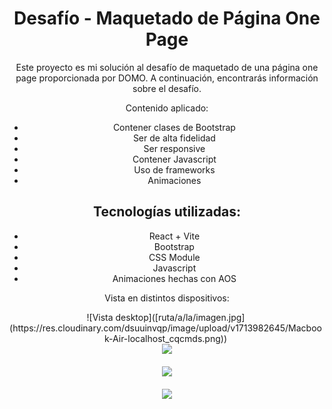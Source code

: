 <div style="text-align: center;">
  <h1>Desafío - Maquetado de Página One Page</h1>
  <p>Este proyecto es mi solución al desafío de maquetado de una página one page proporcionada por DOMO. A continuación, encontrarás información sobre el desafío.</p>

  <p>Contenido aplicado:</p>

  <ul>
   <li>Contener clases de Bootstrap</li>
    <li>Ser de alta fidelidad</li>
    <li>Ser responsive</li>
    <li>Contener Javascript</li> 
    <li>Uso de frameworks</li>
    <li>Animaciones</li>   
  </ul>

   <h2>Tecnologías utilizadas:</h2>
       <ul>
   <li>React + Vite</li>
    <li>Bootstrap</li>
    <li>CSS Module</li>
    <li>Javascript</li>  
     <li>Animaciones hechas con AOS</li>    
  </ul>
  


<p>Vista en distintos dispositivos:</p>
<div style="max-width: 500px;">
  ![Vista desktop]([ruta/a/la/imagen.jpg](https://res.cloudinary.com/dsuuinvqp/image/upload/v1713982645/Macbook-Air-localhost_cqcmds.png))
</div>
<div style="max-width: 400px; margin: auto; margin-bottom: 20px;">
  <img src="https://res.cloudinary.com/dsuuinvqp/image/upload/v1713982645/Macbook-Air-localhost_cqcmds.png"  />
  </div>
  <div style="max-width: 250px; margin: auto; margin-bottom: 20px;">
<img src="https://res.cloudinary.com/dsuuinvqp/image/upload/v1713982627/iPad-PRO-11-localhost_dxgr5w.png"  />
</div>
<div style="max-width: 150px; margin: auto; margin-bottom: 20px;">
<img src="https://res.cloudinary.com/dsuuinvqp/image/upload/v1713982622/iPhone-12-PRO-MAX-localhost_i5pzzl.png" />
</div>
 

 


</div>


